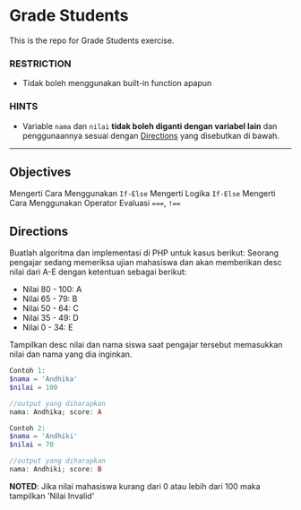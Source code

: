 # Grade Students

This is the repo for Grade Students exercise.

### RESTRICTION

- Tidak boleh menggunakan built-in function apapun

### HINTS

- Variable `nama` dan `nilai` __tidak boleh diganti dengan variabel lain__ dan penggunaannya sesuai dengan [Directions](#directions) yang disebutkan di bawah.

---

## Objectives

Mengerti Cara Menggunakan `If-Else`
Mengerti Logika `If-Else`
Mengerti Cara Menggunakan Operator Evaluasi `===`, `!==`

## Directions

Buatlah algoritma dan implementasi di PHP untuk kasus berikut: Seorang pengajar sedang memeriksa ujian mahasiswa dan akan memberikan desc nilai dari A-E dengan ketentuan sebagai berikut:

- Nilai 80 - 100: A
- Nilai 65 - 79: B
- Nilai 50 - 64: C
- Nilai 35 - 49: D
- Nilai 0 - 34: E

Tampilkan desc nilai dan nama siswa saat pengajar tersebut memasukkan nilai dan nama yang dia inginkan.

```php
Contoh 1:
$nama = 'Andhika'
$nilai = 100

//output yang diharapkan
nama: Andhika; score: A

Contoh 2:
$nama = 'Andhiki'
$nilai = 70

//output yang diharapkan
nama: Andhiki; score: B
```

**NOTED**: Jika nilai mahasiswa kurang dari 0 atau lebih dari 100 maka tampilkan 'Nilai Invalid'
